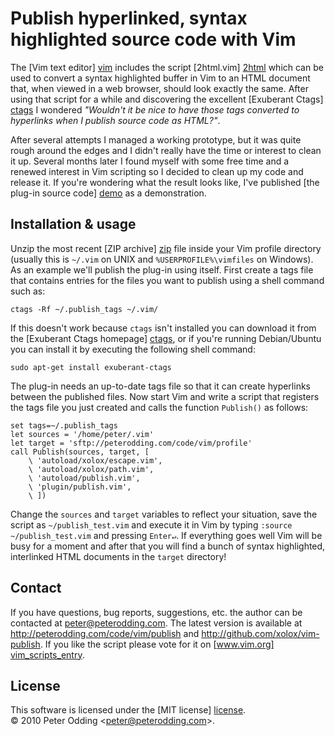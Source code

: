 # Publish hyperlinked, syntax highlighted source code with Vim

The [Vim text editor] [vim] includes the script [2html.vim] [2html] which can
be used to convert a syntax highlighted buffer in Vim to an HTML document that,
when viewed in a web browser, should look exactly the same. After using that
script for a while and discovering the excellent [Exuberant Ctags] [ctags] I
wondered *"Wouldn't it be nice to have those tags converted to hyperlinks when
I publish source code as HTML?"*.

After several attempts I managed a working prototype, but it was quite rough
around the edges and I didn't really have the time or interest to clean it up.
Several months later I found myself with some free time and a renewed interest
in Vim scripting so I decided to clean up my code and release it. If you're
wondering what the result looks like, I've published [the plug-in source code]
[demo] as a demonstration.

## Installation & usage

Unzip the most recent [ZIP archive] [zip] file inside your Vim profile
directory (usually this is `~/.vim` on UNIX and `%USERPROFILE%\vimfiles` on
Windows). As an example we'll publish the plug-in using itself. First create a
tags file that contains entries for the files you want to publish using a shell
command such as:

    ctags -Rf ~/.publish_tags ~/.vim/

If this doesn't work because `ctags` isn't installed you can download it from
the [Exuberant Ctags homepage] [ctags], or if you're running Debian/Ubuntu you
can install it by executing the following shell command:

    sudo apt-get install exuberant-ctags

The plug-in needs an up-to-date tags file so that it can create hyperlinks
between the published files. Now start Vim and write a script that registers
the tags file you just created and calls the function `Publish()` as follows:

    set tags=~/.publish_tags
    let sources = '/home/peter/.vim'
    let target = 'sftp://peterodding.com/code/vim/profile'
    call Publish(sources, target, [
        \ 'autoload/xolox/escape.vim',
        \ 'autoload/xolox/path.vim',
        \ 'autoload/publish.vim',
        \ 'plugin/publish.vim',
        \ ])

Change the `sources` and `target` variables to reflect your situation, save the
script as `~/publish_test.vim` and execute it in Vim by typing `:source
~/publish_test.vim` and pressing `Enter↵`. If everything goes well Vim will be
busy for a moment and after that you will find a bunch of syntax highlighted,
interlinked HTML documents in the `target` directory!

## Contact

If you have questions, bug reports, suggestions, etc. the author can be
contacted at <peter@peterodding.com>. The latest version is available
at <http://peterodding.com/code/vim/publish> and <http://github.com/xolox/vim-publish>.
If you like the script please vote for it on [www.vim.org] [vim_scripts_entry].

## License

This software is licensed under the [MIT license] [license].<br>
© 2010 Peter Odding &lt;<peter@peterodding.com>&gt;.


[2html]: http://ftp.vim.org/vim/runtime/syntax/2html.vim
[ctags]: http://ctags.sourceforge.net/
[demo]: http://peterodding.com/code/vim/profile/plugin/publish.vim
[license]: http://en.wikipedia.org/wiki/MIT_License
[vim]: http://www.vim.org/
[vim_scripts_entry]: http://www.vim.org/scripts/script.php?script_id=2252
[zip]: http://github.com/downloads/xolox/vim-publish/publish-latest.zip
